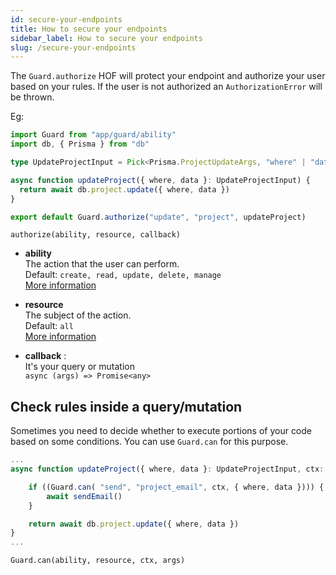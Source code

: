 ```yaml
---
id: secure-your-endpoints
title: How to secure your endpoints
sidebar_label: How to secure your endpoints
slug: /secure-your-endpoints
---
```


The `Guard.authorize` HOF will protect your endpoint and authorize your user based on your rules.
If the user is not authorized an `AuthorizationError` will be thrown.

Eg:

```typescript {10}
import Guard from "app/guard/ability"
import db, { Prisma } from "db"

type UpdateProjectInput = Pick<Prisma.ProjectUpdateArgs, "where" | "data">

async function updateProject({ where, data }: UpdateProjectInput) {
  return await db.project.update({ where, data })
}

export default Guard.authorize("update", "project", updateProject)
```

`authorize(ability, resource, callback)`

- **ability**<br/>
  The action that the user can perform.<br/>
  Default: `create, read, update, delete, manage` <br/>
  [More information](abilities)

- **resource**<br/>
  The subject of the action.<br/>
  Default: `all`<br/>
  [More information](resources)

- **callback** :<br/>
  It's your query or mutation<br/>
  `async (args) => Promise<any>`

## Check rules inside a query/mutation

Sometimes you need to decide whether to execute portions of your code based on some conditions.
You can use `Guard.can` for this purpose.

```typescript {10}
...
async function updateProject({ where, data }: UpdateProjectInput, ctx: Ctx) {

	if ((Guard.can( "send", "project_email", ctx, { where, data }))) {
		await sendEmail()
	}

	return await db.project.update({ where, data })
}
...
```

`Guard.can(ability, resource, ctx, args)`
